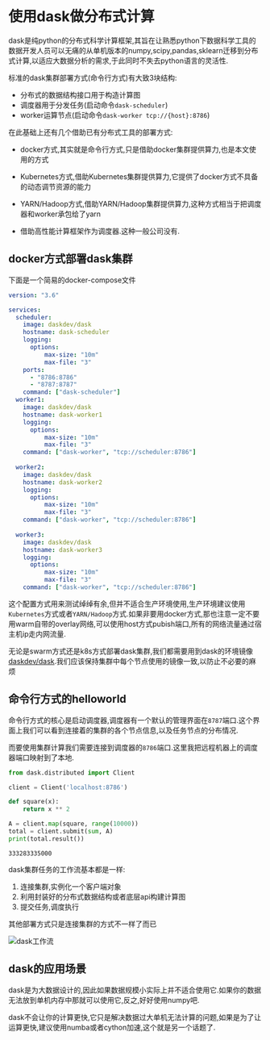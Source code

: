 
# 使用dask做分布式计算

dask是纯python的分布式科学计算框架,其旨在让熟悉python下数据科学工具的数据开发人员可以无痛的从单机版本的numpy,scipy,pandas,sklearn迁移到分布式计算,以适应大数据分析的需求,于此同时不失去python语言的灵活性.

标准的dask集群部署方式(命令行方式)有大致3块结构:

+ 分布式的数据结构接口用于构造计算图
+ 调度器用于分发任务(启动命令`dask-scheduler`)
+ worker运算节点(启动命令`dask-worker tcp://{host}:8786`)

在此基础上还有几个借助已有分布式工具的部署方式:

+ docker方式,其实就是命令行方式,只是借助docker集群提供算力,也是本文使用的方式

+ Kubernetes方式,借助Kubernetes集群提供算力,它提供了docker方式不具备的动态调节资源的能力

+ YARN/Hadoop方式,借助YARN/Hadoop集群提供算力,这种方式相当于把调度器和worker承包给了yarn

+ 借助高性能计算框架作为调度器.这种一般公司没有.

## docker方式部署dask集群


下面是一个简易的docker-compose文件

```yml
version: "3.6"

services:
  scheduler:
    image: daskdev/dask
    hostname: dask-scheduler
    logging:
      options:
          max-size: "10m"
          max-file: "3"
    ports:
      - "8786:8786"
      - "8787:8787"
    command: ["dask-scheduler"]
  worker1:
    image: daskdev/dask
    hostname: dask-worker1
    logging:
      options:
          max-size: "10m"
          max-file: "3"
    command: ["dask-worker", "tcp://scheduler:8786"]
    
  worker2:
    image: daskdev/dask
    hostname: dask-worker2
    logging:
      options:
          max-size: "10m"
          max-file: "3"
    command: ["dask-worker", "tcp://scheduler:8786"]
    
  worker3:
    image: daskdev/dask
    hostname: dask-worker3
    logging:
      options:
          max-size: "10m"
          max-file: "3"
    command: ["dask-worker", "tcp://scheduler:8786"]

```

这个配置方式用来测试绰绰有余,但并不适合生产环境使用,生产环境建议使用`Kubernetes`方式或者`YARN/Hadoop`方式.如果非要用docker方式,那也注意一定不要用warm自带的overlay网络,可以使用host方式pubish端口,所有的网络流量通过宿主机ip走内网流量.

无论是swarm方式还是k8s方式部署dask集群,我们都需要用到dask的环境镜像[daskdev/dask](https://github.com/dask/dask-docker/tree/master/base).我们应该保持集群中每个节点使用的镜像一致,以防止不必要的麻烦

## 命令行方式的helloworld

命令行方式的核心是启动调度器,调度器有一个默认的管理界面在`8787`端口.这个界面上我们可以看到连接着的集群的各个节点信息,以及任务节点的分布情况.



而要使用集群计算我们需要连接到调度器的`8786`端口.这里我把远程机器上的调度器端口映射到了本地.


```python
from dask.distributed import Client
```


```python
client = Client('localhost:8786') 
```


```python
def square(x):
    return x ** 2
```


```python
A = client.map(square, range(10000))
total = client.submit(sum, A)
print(total.result())
```

    333283335000


dask集群任务的工作流基本都是一样:

1. 连接集群,实例化一个客户端对象
2. 利用封装好的分布式数据结构或者底层api构建计算图
3. 提交任务,调度执行

其他部署方式只是连接集群的方式不一样了而已


![dask工作流](source/collections-schedulers.png)

## dask的应用场景

dask是为大数据设计的,因此如果数据规模小实际上并不适合使用它.如果你的数据无法放到单机内存中那就可以使用它,反之,好好使用numpy吧.

dask不会让你的计算更快,它只是解决数据过大单机无法计算的问题,如果是为了让运算更快,建议使用numba或者cython加速,这个就是另一个话题了.
